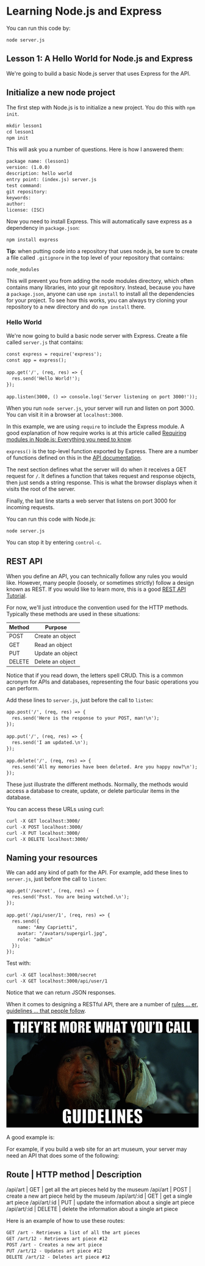 # Learning Node.js and Express

You can run this code by:

```
node server.js
```

## Lesson 1: A Hello World for Node.js and Express

We're going to build a basic Node.js server that uses Express for the
API.

## Initialize a new node project

The first step with Node.js is to initialize a new project. You do
this with `npm init`.

```
mkdir lesson1
cd lesson1
npm init
```

This will ask you a number of questions. Here is how I answered them:

```
package name: (lesson1)
version: (1.0.0)
description: hello world
entry point: (index.js) server.js
test command:
git repository:
keywords:
author:
license: (ISC)
```

Now you need to install Express. This will automatically save express
as a dependency in `package.json`:

```
npm install express
```

**Tip**: when putting code into a repository that uses node.js, be
  sure to create a file called `.gitignore` in the top level of your
  repository that contains:

```
node_modules
```

This will prevent you from adding the node modules directory, which
often contains many libraries, into your git repository. Instead,
because you have a `package.json`, anyone can use `npm install` to
install all the dependencies for your project. To see how this works,
you can always try cloning your repository to a new directory and do
`npm install` there.

### Hello World

We're now going to build a basic node server with Express. Create a
file called `server.js` that contains:

```
const express = require('express');
const app = express();

app.get('/', (req, res) => {
  res.send('Hello World!');
});

app.listen(3000, () => console.log('Server listening on port 3000!'));
```

When you run `node server.js`, your server will run and listen on port
3000. You can visit it in a browser at `localhost:3000`.


In this example, we are using `require` to include the Express
module. A good explanation of how require works is at this article
called [Requiring modules in Node.js: Everything you need to
know](https://medium.freecodecamp.org/requiring-modules-in-node-js-everything-you-need-to-know-e7fbd119be8).

`express()` is the top-level function exported by Express. There are a
number of functions defined on this in the [API
documentation](https://expressjs.com/en/4x/api.html).

The next section defines what the server will do when it receives a
GET request for `/`. It defines a function that takes request and
response objects, then just sends a string response. This is what the
browser displays when it visits the root of the server.

Finally, the last line starts a web server that listens on port 3000
for incoming requests.

You can run this code with Node.js:

```
node server.js
```

You can stop it by entering `control-c`.

## REST API

When you define an API, you can technically follow any rules you would
like. However, many people (loosely, or sometimes strictly) follow a
design known as REST. If you would like to learn more, this is a good
[REST API
Tutorial](https://www.vinaysahni.com/best-practices-for-a-pragmatic-restful-api).

For now, we'll just introduce the convention used for the HTTP
methods. Typically these methods are used in these situations:

Method   |   Purpose
---------|--------------------
POST     |   Create an object
GET      |   Read an object
PUT	 |   Update an object
DELETE	 |   Delete an object

Notice that if you read down, the letters spell CRUD. This is a common
acronym for APIs and databases, representing the four basic operations
you can perform.

Add these lines to `server.js`, just before the call to `listen`:

```
app.post('/', (req, res) => {
  res.send('Here is the response to your POST, man!\n');
});

app.put('/', (req, res) => {
  res.send('I am updated.\n');
});

app.delete('/', (req, res) => {
  res.send('All my memories have been deleted. Are you happy now?\n');
});
```

These just illustrate the different methods. Normally, the methods
would access a database to create, update, or delete particular items
in the database.

You can access these URLs using curl:

```
curl -X GET localhost:3000/
curl -X POST localhost:3000/
curl -X PUT localhost:3000/
curl -X DELETE localhost:3000/
```

## Naming your resources

We can add any kind of path for the API. For example, add these lines
to `server.js`, just before the call to `listen`:

```
app.get('/secret', (req, res) => {
  res.send('Psst. You are being watched.\n');
});

app.get('/api/user/1', (req, res) => {
  res.send({
    name: "Amy Caprietti",
    avatar: "/avatars/supergirl.jpg",
    role: "admin"
  });
});
```
Test with:

```
curl -X GET localhost:3000/secret
curl -X GET localhost:3000/api/user/1
```

Notice that we can return JSON responses.

When it comes to designing a RESTful API, there are a number of [rules
... er, guidelines ... that people
follow](https://www.vinaysahni.com/best-practices-for-a-pragmatic-restful-api).

![guidelines](images/guidelines.jpg)

A good example is:

For example, if you build a web site for an art museum, your server
may need an API that does some of the following:

Route | HTTP method | Description
---------------------------------
/api/art | GET | get all the art pieces held by the museum
/api/art | POST | create a new art piece held by the museum
/api/art/:id | GET | get a single art piece
/api/art/:id | PUT | update the information about a single art piece
/api/art/:id | DELETE | delete the information about a single art piece

Here is an example of how to use these routes:

```
GET /art - Retrieves a list of all the art pieces
GET /art/12 - Retrieves art piece #12
POST /art - Creates a new art piece
PUT /art/12 - Updates art piece #12
DELETE /art/12 - Deletes art piece #12
```
